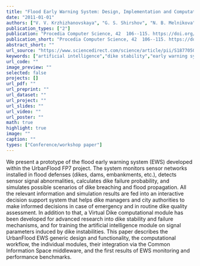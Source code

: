```yaml
---
title: "Flood Early Warning System: Design, Implementation and Computational Modules"
date: "2011-01-01"
authors: ["V. V. Krzhizhanovskaya", "G. S. Shirshov", "N. B. Melnikova", "R. G. Belleman", "F. I. Rusadi", "B. J. Broekhuijsen", "B. P. Gouldby", "J. Lhomme", "Bartosz Baliś", "Marian Bubak", "A. L. Pyayt", "I. I. Mokhov", "A. V. Ozhigin", "B. Lang", "R. J. Meijer"]
publication_types: ["2"]
publication: "Procedia Computer Science, 42  106--115. https://doi.org/10.1016/j.procs.2011.04.012"
publication_short: "Procedia Computer Science, 42  106--115. https://doi.org/10.1016/j.procs.2011.04.012"
abstract_short: ""
url_source: "https://www.sciencedirect.com/science/article/pii/S1877050911000706"
keywords: ["artificial intelligence","dike stability","early warning system","flood","Flood Simulator","modeling","neural clouds","UrbanFlood","Virtual Dike"]
url_code: ""
image_preview: ""
selected: false
projects: []
url_pdf: ""
url_preprint: ""
url_dataset: ""
url_project: ""
url_slides: ""
url_video: ""
url_poster: ""
math: true
highlight: true
image: ""
caption: ""
types: ["Conference/workshop paper"]
---
```

We present a prototype of the flood early warning system (EWS) developed within the UrbanFlood FP7 project. The system monitors sensor networks installed in flood defenses (dikes, dams, embankments, etc.), detects sensor signal abnormalities, calculates dike failure probability, and simulates possible scenarios of dike breaching and flood propagation. All the relevant information and simulation results are fed into an interactive decision support system that helps dike managers and city authorities to make informed decisions in case of emergency and in routine dike quality assessment. In addition to that, a Virtual Dike computational module has been developed for advanced research into dike stability and failure mechanisms, and for training the artificial intelligence module on signal parameters induced by dike instabilities. This paper describes the UrbanFlood EWS generic design and functionality, the computational workflow, the individual modules, their integration via the Common Information Space middleware, and the first results of EWS monitoring and performance benchmarks.
